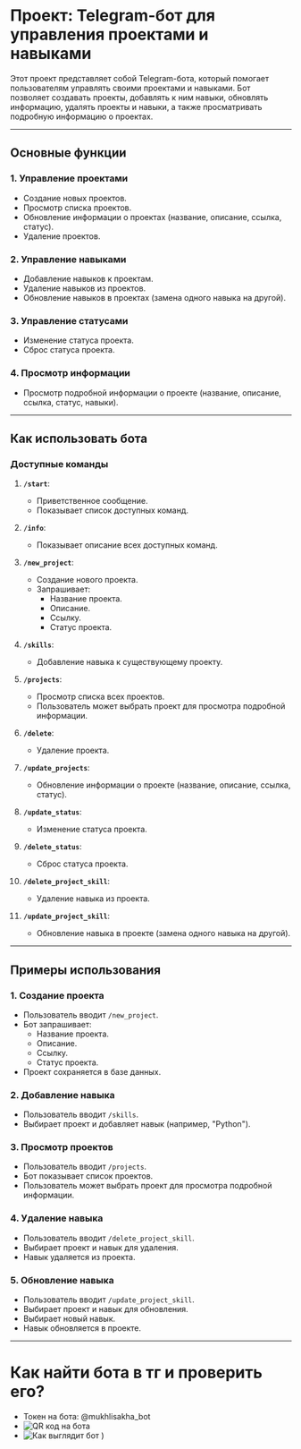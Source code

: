 # Проект: Telegram-бот для управления проектами и навыками

Этот проект представляет собой Telegram-бота, который помогает пользователям управлять своими проектами и навыками. Бот позволяет создавать проекты, добавлять к ним навыки, обновлять информацию, удалять проекты и навыки, а также просматривать подробную информацию о проектах.

---

## **Основные функции**

### 1. **Управление проектами**
- Создание новых проектов.
- Просмотр списка проектов.
- Обновление информации о проектах (название, описание, ссылка, статус).
- Удаление проектов.

### 2. **Управление навыками**
- Добавление навыков к проектам.
- Удаление навыков из проектов.
- Обновление навыков в проектах (замена одного навыка на другой).

### 3. **Управление статусами**
- Изменение статуса проекта.
- Сброс статуса проекта.

### 4. **Просмотр информации**
- Просмотр подробной информации о проекте (название, описание, ссылка, статус, навыки).

---

## **Как использовать бота**

### **Доступные команды**

1. **`/start`**:
   - Приветственное сообщение.
   - Показывает список доступных команд.

2. **`/info`**:
   - Показывает описание всех доступных команд.

3. **`/new_project`**:
   - Создание нового проекта.
   - Запрашивает:
     - Название проекта.
     - Описание.
     - Ссылку.
     - Статус проекта.

4. **`/skills`**:
   - Добавление навыка к существующему проекту.

5. **`/projects`**:
   - Просмотр списка всех проектов.
   - Пользователь может выбрать проект для просмотра подробной информации.

6. **`/delete`**:
   - Удаление проекта.

7. **`/update_projects`**:
   - Обновление информации о проекте (название, описание, ссылка, статус).

8. **`/update_status`**:
   - Изменение статуса проекта.

9. **`/delete_status`**:
   - Сброс статуса проекта.

10. **`/delete_project_skill`**:
    - Удаление навыка из проекта.

11. **`/update_project_skill`**:
    - Обновление навыка в проекте (замена одного навыка на другой).

---

## **Примеры использования**

### 1. **Создание проекта**
- Пользователь вводит `/new_project`.
- Бот запрашивает:
  - Название проекта.
  - Описание.
  - Ссылку.
  - Статус проекта.
- Проект сохраняется в базе данных.

### 2. **Добавление навыка**
- Пользователь вводит `/skills`.
- Выбирает проект и добавляет навык (например, "Python").

### 3. **Просмотр проектов**
- Пользователь вводит `/projects`.
- Бот показывает список проектов.
- Пользователь может выбрать проект для просмотра подробной информации.

### 4. **Удаление навыка**
- Пользователь вводит `/delete_project_skill`.
- Выбирает проект и навык для удаления.
- Навык удаляется из проекта.

### 5. **Обновление навыка**
- Пользователь вводит `/update_project_skill`.
- Выбирает проект и навык для обновления.
- Выбирает новый навык.
- Навык обновляется в проекте.

---

# Как найти бота в тг и проверить его?
 - Токен на бота: @mukhlisakha_bot
 - ![QR код на бота](https://github.com/user-attachments/assets/18d21e35-5d0e-4603-98bc-10a2a3a29944)
 - ![Как выглядит бот](https://github.com/user-attachments/assets/987046ea-6bdf-4144-aa0c-1eb89305137b)
)
